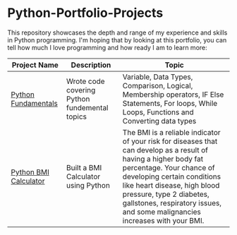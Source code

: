 # Python-Portfolio-Projects
This repository showcases the depth and range of my experience and skills in Python programming. I'm hoping that by looking at this portfolio, you can tell how much I love programming and how ready I am to learn more:

Project Name  | Description   |  Topic
------------- | ------------- | ------------------
[Python Fundamentals](https://github.com/Chris-Ramirez-Github/Python-Portfolio-Projects/tree/main/Python%20Fundamentals) | Wrote code covering Python fundemental topics | Variable, Data Types, Comparison, Logical, Membership operators, IF Else Statements, For loops, While Loops, Functions and Converting data types
[Python BMI Calculator](https://github.com/Chris-Ramirez-Github/Python-Portfolio-Projects/tree/main/Python%20BMI%20calculator) | Built a BMI Calculator using Python | The BMI is a reliable indicator of your risk for diseases that can develop as a result of having a higher body fat percentage. Your chance of developing certain conditions like heart disease, high blood pressure, type 2 diabetes, gallstones, respiratory issues, and some malignancies increases with your BMI.
